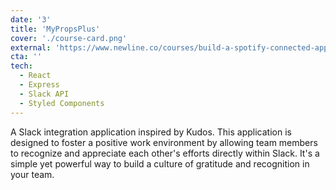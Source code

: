```yaml
---
date: '3'
title: 'MyPropsPlus'
cover: './course-card.png'
external: 'https://www.newline.co/courses/build-a-spotify-connected-app'
cta: ''
tech:
  - React
  - Express
  - Slack API
  - Styled Components
---
```


A Slack integration application inspired by Kudos. This application is designed to foster a positive work environment by allowing team members to recognize and appreciate each other's efforts directly within Slack. It's a simple yet powerful way to build a culture of gratitude and recognition in your team.
